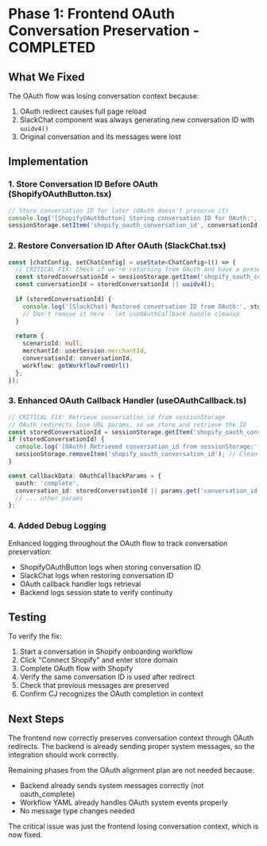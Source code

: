 # Phase 1: Frontend OAuth Conversation Preservation - COMPLETED

## What We Fixed

The OAuth flow was losing conversation context because:
1. OAuth redirect causes full page reload
2. SlackChat component was always generating new conversation ID with `uuidv4()`
3. Original conversation and its messages were lost

## Implementation

### 1. Store Conversation ID Before OAuth (ShopifyOAuthButton.tsx)
```typescript
// Store conversation ID for later (OAuth doesn't preserve it)
console.log('[ShopifyOAuthButton] Storing conversation ID for OAuth:', conversationId);
sessionStorage.setItem('shopify_oauth_conversation_id', conversationId);
```

### 2. Restore Conversation ID After OAuth (SlackChat.tsx)
```typescript
const [chatConfig, setChatConfig] = useState<ChatConfig>(() => {
  // CRITICAL FIX: Check if we're returning from OAuth and have a preserved conversation ID
  const storedConversationId = sessionStorage.getItem('shopify_oauth_conversation_id');
  const conversationId = storedConversationId || uuidv4();
  
  if (storedConversationId) {
    console.log('[SlackChat] Restored conversation ID from OAuth:', storedConversationId);
    // Don't remove it here - let useOAuthCallback handle cleanup
  }
  
  return {
    scenarioId: null,
    merchantId: userSession.merchantId,
    conversationId: conversationId,
    workflow: getWorkflowFromUrl()
  };
});
```

### 3. Enhanced OAuth Callback Handler (useOAuthCallback.ts)
```typescript
// CRITICAL FIX: Retrieve conversation_id from sessionStorage
// OAuth redirects lose URL params, so we store and retrieve the ID
const storedConversationId = sessionStorage.getItem('shopify_oauth_conversation_id');
if (storedConversationId) {
  console.log('[OAuth] Retrieved conversation_id from sessionStorage:', storedConversationId);
  sessionStorage.removeItem('shopify_oauth_conversation_id'); // Clean up
}

const callbackData: OAuthCallbackParams = {
  oauth: 'complete',
  conversation_id: storedConversationId || params.get('conversation_id') || '',
  // ... other params
};
```

### 4. Added Debug Logging

Enhanced logging throughout the OAuth flow to track conversation preservation:
- ShopifyOAuthButton logs when storing conversation ID
- SlackChat logs when restoring conversation ID  
- OAuth callback handler logs retrieval
- Backend logs session state to verify continuity

## Testing

To verify the fix:
1. Start a conversation in Shopify onboarding workflow
2. Click "Connect Shopify" and enter store domain
3. Complete OAuth flow with Shopify
4. Verify the same conversation ID is used after redirect
5. Check that previous messages are preserved
6. Confirm CJ recognizes the OAuth completion in context

## Next Steps

The frontend now correctly preserves conversation context through OAuth redirects. The backend is already sending proper system messages, so the integration should work correctly.

Remaining phases from the OAuth alignment plan are not needed because:
- Backend already sends system messages correctly (not oauth_complete)
- Workflow YAML already handles OAuth system events properly
- No message type changes needed

The critical issue was just the frontend losing conversation context, which is now fixed.